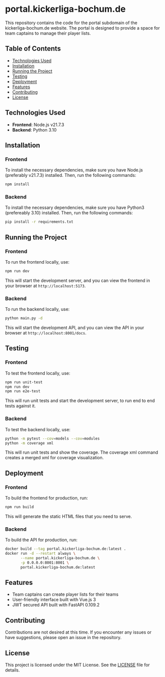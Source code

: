 # portal.kickerliga-bochum.de

This repository contains the code for the portal subdomain of the kickerliga-bochum.de website. The portal is designed to provide a space for team captains to manage their player lists.

## Table of Contents

- [Technologies Used](#technologies-used)
- [Installation](#installation)
- [Running the Project](#running-the-project)
- [Testing](#testing)
- [Deployment](#deployment)
- [Features](#features)
- [Contributing](#contributing)
- [License](#license)

## Technologies Used

- **Frontend**: Node.js v21.7.3
- **Backend**: Python 3.10

## Installation

### Frontend

To install the necessary dependencies, make sure you have Node.js (preferably v21.7.3) installed.
Then, run the following commands:

```sh
npm install
```

### Backend

To install the necessary dependencies, make sure you have Python3 (prefereably 3.10) installed.
Then, run the following commands:

```sh
pip install -r requirements.txt
```

## Running the Project

### Frontend

To run the frontend locally, use:

```sh
npm run dev
```

This will start the development server, and you can view the frontend in your browser at `http://localhost:5173`.

### Backend

To run the backend locally, use:

```sh
python main.py -d
```

This will start the development API, and you can view the API in your browser at `http://localhost:8001/docs`.

## Testing

### Frontend

To test the frontend locally, use:

```sh
npm run unit-test
npm run dev
npm run e2e-test
```

This will run unit tests and start the development server, to run end to end tests against it.

### Backend

To test the backend locally, use:

```sh
python -m pytest --cov=models --cov=modules
python -m coverage xml
```

This will run unit tests and show the coverage. The coverage xml command creates a merged xml for coverage visualization.

## Deployment

### Frontend

To build the frontend for production, run:

```sh
npm run build
```

This will generate the static HTML files that you need to serve.

### Backend

To build the API for production, run:

```sh
docker build --tag portal.kickerliga-bochum.de:latest .
docker run -d --restart always \
       --name portal.kickerliga-bochum.de \
       -p 0.0.0.0:8001:8001 \
       portal.kickerliga-bochum.de:latest
```

## Features

- Team captains can create player lists for their teams
- User-friendly interface built with Vue.js 3
- JWT secured API built with FastAPI 0.109.2

## Contributing

Contributions are not desired at this time. If you encounter any issues or have suggestions, please open an issue in the repository.

## License

This project is licensed under the MIT License. See the [LICENSE](LICENSE) file for details.
